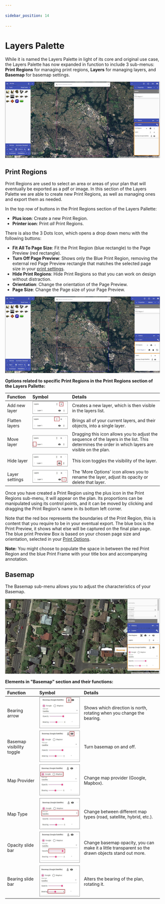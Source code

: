 ```yaml
---

sidebar_position: 14

---
```

# Layers Palette

While it is named the Layers Palette in light of its core and original use case, the Layers Palette has now expanded in function to include 3 sub-menus:
**Print Regions** for managing print regions,
**Layers** for managing layers, and
**Basemap** for basemap settings.

![layers palette location](./Assets/layers-palette.jpg)

## Print Regions

Print Regions are used to select an area or areas of your plan that will eventually be exported as a pdf or image. In this section of the Layers Palette we are able to create new Print Regions, as well as managing ones and export them as needed.

In the top row of buttons in the Print Regions section of the Layers Pallette:

- **Plus icon**: Create a new Print Region.
- **Printer icon**: Print *all* Print Regions.

There is also the 3 Dots Icon, which opens a drop down menu with the following buttons:

- **Fit All To Page Size**: Fit the Print Region (blue rectangle) to the Page Preview (red rectangle).
- **Turn Off Page Preview**: Shows only the Blue Print Region, removing the external red Page Preview rectangle that matches the selected page size in your [print settings](/rapid-online/printing-and-exporting/).
- **Hide Print Regions**: Hide Print Regions so that you can work on design without distraction.
- **Orientation**: Change the orientation of the Page Preview.
- **Page Size**: Change the Page size of your Page Preview.

![print regions](./Assets/print-regions-palette.jpg)

**Options related to specific Print Regions in the Print Regions section of the Layers Pallette:**

| **Function** | **Symbol** | **Details**|
| :------------------ | :----------------- |:---------------|
|Add new layer |![layers1](./Assets/layers1.jpg) | Creates a new layer, which is then visible in the layers list. |
|Flatten layers |![layers2](./Assets/layers2.jpg) | Brings all of your current layers, and their objects, into a single layer. |
|Move layer |![layers3](./Assets/layers3.jpg) |Dragging this icon allows you to adjust the sequence of the layers in the list. This determines the order in which layers are visible on the plan.  |
|Hide layer  |![layers4](./Assets/layers4.jpg) |This icon toggles the visibility of the layer.  |
|Layer settings  |![layers5](./Assets/layers5.jpg) | The 'More Options' icon allows you to rename the layer, adjust its opacity or delete that layer. |

Once you have created a Print Region using the plus icon in the Print Regions sub-menu, it will appear on the plan. Its proportions can be manipulated using its control points, and it can be moved by clicking and dragging the Print Region's name in its bottom left corner.

Note that the red box represents the boundaries of the Print Region, this is content that you require to be in your eventual export. The blue box is the Print Preview, it shows what else will be captured on the final plan page. The blue print Preview Box is based on your chosen page size and orientation, selected in your [Print Options](/rapid-online/printing-and-exporting/printing-and-exporting.md).

**Note:** You might choose to populate the space in between the red Print Region and the blue Print Frame with your title box and accompanying annotation.

## Basemap

The Basemap sub-menu allows you to adjust the characteristics of your Basemap.

![basemap](./Assets/basemap.jpg)

**Elements in "Basemap" section and their functions:**

| **Function** | **Symbol** | **Details**|
| :------------------ | :----------------- |:---------------|
| Bearing arrow  |![basemap1](./Assets/basemap1.jpg)  | Shows which direction is north, rotating when you change the bearing.  |
| Basemap visibility toggle  |![basemap2](./Assets/basemap2.jpg)  | Turn basemap on and off. |
| Map Provider  |![basemap3](./Assets/basemap3.jpg)  | Change map provider (Google, Mapbox). |
| Map Type  |![basemap4](./Assets/basemap4.jpg)  | Change between different map types (road, satellite, hybrid, etc.). |
| Opacity slide bar  |![basemap5](./Assets/basemap5.jpg)  | Change basemap opacity, you can make it a little transparent so the drawn objects stand out more. |
| Bearing slide bar |![basemap6](./Assets/basemap6.jpg)  | Alters the bearing of the plan, rotating it. |
